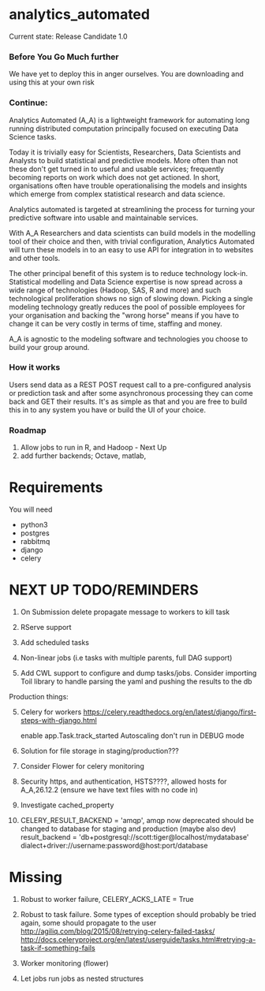 # analytics_automated

Current state: Release Candidate 1.0

### Before You Go Much further

We have yet to deploy this in anger ourselves. You are downloading and using
this at your own risk

### Continue:

Analytics Automated (A_A) is a lightweight framework for automating long running
distributed computation principally focused on executing Data Science tasks.

Today it is trivially easy for Scientists, Researchers, Data Scientists and
Analysts to build statistical and predictive models. More often than not these
don't get turned in to useful and usable services; frequently becoming reports
on work which does not get actioned. In short, organisations often have trouble
operationalising the models and insights which emerge from complex statistical
research and data science.

Analytics automated is targeted at streamlining the process for turning your
predictive software into usable and maintainable services.

With A_A Researchers and data scientists can build models in the modelling tool
of their choice and then, with trivial configuration, Analytics Automated will
turn these models in to an easy to use API for integration in to websites and
other tools.

The other principal benefit of this system is to reduce technology lock-in.
Statistical modelling and Data Science expertise is now spread across a wide
range of technologies (Hadoop, SAS, R and more) and such technological
proliferation shows no sign of slowing down. Picking a single modeling
technology greatly reduces the pool of possible employees for your organisation
and backing the "wrong horse" means if you have to change it can be very costly
in terms of time, staffing and money.

A_A is agnostic to the modeling software and technologies you choose to build
your group around.

### How it works

Users send data as a REST POST request call to a pre-configured analysis or
prediction task and after some asynchronous processing they can come back and
GET their results. It's as simple as that and you are free to build this in
to any system you have or build the UI of your choice.

### Roadmap

1. Allow jobs to run in R, and Hadoop - Next Up
2. add further backends; Octave, matlab,

# Requirements

You will need

* python3
* postgres
* rabbitmq
* django
* celery

NEXT UP TODO/REMINDERS
======================

1. On Submission delete propagate message to workers to kill task
2. RServe support

3. Add scheduled tasks
4. Non-linear jobs (i.e tasks with multiple parents, full DAG support)
5. Add CWL support to configure and dump tasks/jobs. Consider importing
   Toil library to handle parsing the yaml and pushing the results to the db

Production things:

5. Celery for workers https://celery.readthedocs.org/en/latest/django/first-steps-with-django.html

    enable app.Task.track_started
    Autoscaling
    don't run in DEBUG mode

6. Solution for file storage in staging/production???
7. Consider Flower for celery monitoring
8. Security https, and authentication, HSTS????, allowed hosts for A_A,26.12.2 (ensure we have text files with no code in)
9. Investigate cached_property
10. CELERY_RESULT_BACKEND = 'amqp', amqp now deprecated should be changed to
    database for staging and production (maybe also dev)
    result_backend = 'db+postgresql://scott:tiger@localhost/mydatabase'
    dialect+driver://username:password@host:port/database

Missing
=======
1. Robust to worker failure, CELERY_ACKS_LATE = True

2. Robust to task failure. Some types of exception should probably be tried again,
some should propagate to the user
http://agiliq.com/blog/2015/08/retrying-celery-failed-tasks/
http://docs.celeryproject.org/en/latest/userguide/tasks.html#retrying-a-task-if-something-fails

3. Worker monitoring (flower)

4. Let jobs run jobs as nested structures
